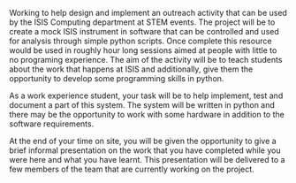 Working to help design and implement an outreach activity that can be used by the ISIS Computing department at STEM events.
The project will be to create a mock ISIS instrument in software that can be controlled and used for analysis through simple 
python scripts. Once complete this resource would be used in roughly hour long sessions aimed at people with little to no programing 
experience. The aim of the activity will be to teach students about the work that happens at ISIS and additionally,
give them the opportunity to develop some programming skills in python.

As a work experience student, your task will be to help implement, test and document a part of this system.
The system will be written in python and there may be the opportunity to work with some hardware in addition
to the software requirements.

At the end of your time on site, you will be given the opportunity to give a brief
informal presentation on the work that you have completed while you were here and what you have learnt.
This presentation will be delivered to a few members of the team that are currently working on the project.
